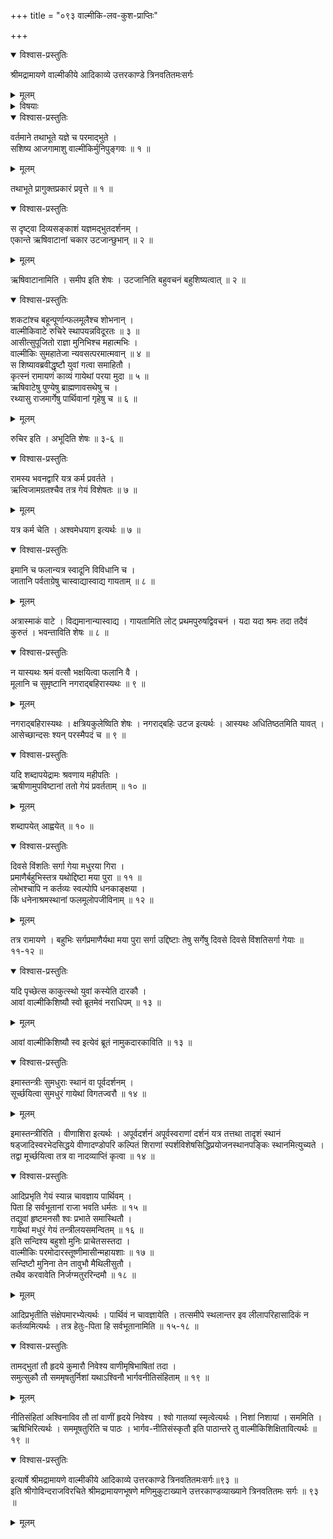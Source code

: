 +++
title = "०९३ वाल्मीकि-लव-कुश-प्राप्तिः"

+++

<details open><summary>विश्वास-प्रस्तुतिः</summary>

श्रीमद्रामायणे वाल्मीकीये आदिकाव्ये उत्तरकाण्डे त्रिनवतितमःसर्गः
</details>

<details><summary>मूलम्</summary>

श्रीमद्रामायणे वाल्मीकीये आदिकाव्ये उत्तरकाण्डे त्रिनवतितमःसर्गः
</details>

<details><summary>विषयाः</summary>

रामाश्वमेध-दर्शनाय कुश-लवादि-शिष्य-गणेन सह  
समागतवता वाल्मीकिना  
ऋषि-वाट--निकटे पर्ण-शाला-निर्मापणेन तत्र वासः ॥ १ ॥  
तथा कुश-लवौ प्रति  
परेद्युः प्रभाते  
यज्ञ-वाट--निकटादिषु श्री-रामायण-गान-चोदन-पूर्वकं  
रामेण प्रश्ने आत्मनोर् वाल्मीकि-शिष्यत्व-कीर्तन-नियोजनम् ॥ २ ॥
</details>

<details open><summary>विश्वास-प्रस्तुतिः</summary>

वर्तमाने तथाभूते यज्ञे च परमाद्भुते ।  
सशिष्य आजगामाशु वाल्मीकिर्मुनिपुङ्गवः ॥ १ ॥
</details>

<details><summary>मूलम्</summary>

वर्तमाने तथाभूते यज्ञे च परमाद्भुते ।  
सशिष्य आजगामाशु वाल्मीकिर्मुनिपुङ्गवः ॥ १ ॥
</details>

तथाभूते प्रागुक्तप्रकारं प्रवृत्ते ॥ १ ॥

<details open><summary>विश्वास-प्रस्तुतिः</summary>

स दृष्ट्वा दिव्यसङ्काशं यज्ञमद्भुतदर्शनम् ।  
एकान्ते ऋषिवाटानां चकार उटजान्छुभान् ॥ २ ॥
</details>

<details><summary>मूलम्</summary>

स दृष्ट्वा दिव्यसङ्काशं यज्ञमद्भुतदर्शनम् ।  
एकान्ते ऋषिवाटानां चकार उटजान्छुभान् ॥ २ ॥
</details>

ऋषिवाटानामिति । समीप इति शेषः । उटजानिति बहुवचनं बहुशिष्यत्वात् ॥ २ ॥

<details open><summary>विश्वास-प्रस्तुतिः</summary>

शकटांश्च बहून्पूर्णान्फलमूलैश्च शोभनान् ।  
वाल्मीकिवाटे रुचिरे स्थापयन्नविदूरतः ॥ ३ ॥  
आसीत्सुपूजितो राज्ञा मुनिभिश्च महात्मभिः ।  
वाल्मीकिः सुमहातेजा न्यवसत्परमात्मवान् ॥ ४ ॥  
स शिष्यावब्रवीद्धृष्टौ युवां गत्वा समाहितौ ।  
कृत्स्नं रामायणं काव्यं गायेथां परया मुदा ॥ ५ ॥  
ऋषिवाटेषु पुण्येषु ब्राह्मणावसथेषु च ।  
रथ्यासु राजमार्गेषु पार्थिवानां गृहेषु च ॥ ६ ॥
</details>

<details><summary>मूलम्</summary>

शकटांश्च बहून्पूर्णान्फलमूलैश्च शोभनान् ।  
वाल्मीकिवाटे रुचिरे स्थापयन्नविदूरतः ॥ ३ ॥  
आसीत्सुपूजितो राज्ञा मुनिभिश्च महात्मभिः ।  
वाल्मीकिः सुमहातेजा न्यवसत्परमात्मवान् ॥ ४ ॥  
स शिष्यावब्रवीद्धृष्टौ युवां गत्वा समाहितौ ।  
कृत्स्नं रामायणं काव्यं गायेथां परया मुदा ॥ ५ ॥  
ऋषिवाटेषु पुण्येषु ब्राह्मणावसथेषु च ।  
रथ्यासु राजमार्गेषु पार्थिवानां गृहेषु च ॥ ६ ॥
</details>

रुचिर इति । अभूदिति शेषः ॥ ३-६ ॥

<details open><summary>विश्वास-प्रस्तुतिः</summary>

रामस्य भवनद्वारि यत्र कर्म प्रवर्तते ।  
ऋत्विजामग्रतश्चैव तत्र गेयं विशेषतः ॥ ७ ॥
</details>

<details><summary>मूलम्</summary>

रामस्य भवनद्वारि यत्र कर्म प्रवर्तते ।  
ऋत्विजामग्रतश्चैव तत्र गेयं विशेषतः ॥ ७ ॥
</details>

यत्र कर्म चेति । अश्वमेधयाग इत्यर्थः ॥ ७ ॥

<details open><summary>विश्वास-प्रस्तुतिः</summary>

इमानि च फलान्यत्र स्वादूनि विविधानि च ।  
जातानि पर्वताग्रेषु चास्वाद्यास्वाद्य गायताम् ॥ ८ ॥
</details>

<details><summary>मूलम्</summary>

इमानि च फलान्यत्र स्वादूनि विविधानि च ।  
जातानि पर्वताग्रेषु चास्वाद्यास्वाद्य गायताम् ॥ ८ ॥
</details>

अत्रास्माकं वाटे । विद्यमानान्यास्वाद्य । गायतामिति लोट् प्रथमपुरुषद्विवचनं । यदा यदा श्रमः तदा तदैवं कुरुतं । भवन्ताविति शेषः ॥ ८ ॥

<details open><summary>विश्वास-प्रस्तुतिः</summary>

न यास्यथः श्रमं वत्सौ भक्षयित्वा फलानि वै ।  
मूलानि च सुमृष्टानि नगराद्बहिरास्यथः ॥ ९ ॥
</details>

<details><summary>मूलम्</summary>

न यास्यथः श्रमं वत्सौ भक्षयित्वा फलानि वै ।  
मूलानि च सुमृष्टानि नगराद्बहिरास्यथः ॥ ९ ॥
</details>

नगराद्बहिरास्यथः । क्षत्रियकुलेष्विति शेषः । नगराद्बहिः उटज इत्यर्थः । आस्यथः अधितिष्ठतमिति यावत् । आसेच्छान्दसः श्यन् परस्मैपदं च ॥ ९ ॥

<details open><summary>विश्वास-प्रस्तुतिः</summary>

यदि शब्दापयेद्रामः श्रवणाय महीपतिः ।  
ऋषीणामुपविष्टानां ततो गेयं प्रवर्तताम् ॥ १० ॥
</details>

<details><summary>मूलम्</summary>

यदि शब्दापयेद्रामः श्रवणाय महीपतिः ।  
ऋषीणामुपविष्टानां ततो गेयं प्रवर्तताम् ॥ १० ॥
</details>

शब्दापयेत् आह्वयेत् ॥ १० ॥

<details open><summary>विश्वास-प्रस्तुतिः</summary>

दिवसे विंशतिः सर्गा गेया मधुरया गिरा ।  
प्रमाणैर्बहुभिस्तत्र यथोद्दिष्टा मया पुरा ॥ ११ ॥  
लोभश्चापि न कर्तव्यः स्वल्पोपि धनकाङ्क्षया ।  
किं धनेनाश्रमस्थानां फलमूलोपजीविनाम् ॥ १२ ॥
</details>

<details><summary>मूलम्</summary>

दिवसे विंशतिः सर्गा गेया मधुरया गिरा ।  
प्रमाणैर्बहुभिस्तत्र यथोद्दिष्टा मया पुरा ॥ ११ ॥  
लोभश्चापि न कर्तव्यः स्वल्पोपि धनकाङ्क्षया ।  
किं धनेनाश्रमस्थानां फलमूलोपजीविनाम् ॥ १२ ॥
</details>

तत्र रामायणे । बहुभिः सर्गप्रमाणैर्यथा मया पुरा सर्गा उद्दिष्टाः तेषु सर्गेषु दिवसे दिवसे विंशतिसर्गा गेयाः ॥ ११-१२ ॥

<details open><summary>विश्वास-प्रस्तुतिः</summary>

यदि पृच्छेत्स काकुत्स्थो युवां कस्येति दारकौ ।  
आवां वाल्मीकिशिष्यौ स्वो ब्रूतमेवं नराधिपम् ॥ १३ ॥
</details>

<details><summary>मूलम्</summary>

यदि पृच्छेत्स काकुत्स्थो युवां कस्येति दारकौ ।  
आवां वाल्मीकिशिष्यौ स्वो ब्रूतमेवं नराधिपम् ॥ १३ ॥
</details>

आवां वाल्मीकिशिष्यौ स्व इत्येवं ब्रूतं नामुकदारकाविति ॥ १३ ॥

<details open><summary>विश्वास-प्रस्तुतिः</summary>

इमास्तन्त्रीः सुमधुराः स्थानं वा पूर्वदर्शनम् ।  
सूर्च्छयित्वा सुमधुरं गायेथां विगतज्वरौ ॥ १४ ॥
</details>

<details><summary>मूलम्</summary>

इमास्तन्त्रीः सुमधुराः स्थानं वा पूर्वदर्शनम् ।  
सूर्च्छयित्वा सुमधुरं गायेथां विगतज्वरौ ॥ १४ ॥
</details>

इमास्तन्त्रीरिति । वीणाशिरा इत्यर्थः । अपूर्वदर्शनं अपूर्वस्वराणां दर्शनं यत्र तत्तथा तादृशं स्थानं षड्जादिस्वरभेदसिद्धये वीणादण्डोपरि कल्पितं शिराणां स्पर्शविशेषसिद्धिप्रयोजनस्थानपङ्किः स्थानमित्युच्यते । तद्वा मूर्च्छयित्वा तत्र वा नादव्याप्तिं कृत्वा ॥ १४ ॥

<details open><summary>विश्वास-प्रस्तुतिः</summary>

आदिप्रभृति गेयं स्यान्न चावज्ञाय पार्थिवम् ।  
पिता हि सर्वभूतानां राजा भवति धर्मतः ॥ १५ ॥  
तद्युवां हृष्टमनसौ श्वः प्रभाते समास्थितौ ।  
गायेथां मधुरं गेयं तन्त्रीलयसमन्वितम् ॥ १६ ॥  
इति सन्दिश्य बहुशो मुनिः प्राचेतसस्तदा ।  
वाल्मीकिः परमोदारस्तूष्णीमासीन्महायशाः ॥ १७ ॥  
सन्दिष्टौ मुनिना तेन तावुभौ मैथिलीसुतौ ।  
तथैव करवावेति निर्जग्मतुररिन्दमौ ॥ १८ ॥
</details>

<details><summary>मूलम्</summary>

आदिप्रभृति गेयं स्यान्न चावज्ञाय पार्थिवम् ।  
पिता हि सर्वभूतानां राजा भवति धर्मतः ॥ १५ ॥  
तद्युवां हृष्टमनसौ श्वः प्रभाते समास्थितौ ।  
गायेथां मधुरं गेयं तन्त्रीलयसमन्वितम् ॥ १६ ॥  
इति सन्दिश्य बहुशो मुनिः प्राचेतसस्तदा ।  
वाल्मीकिः परमोदारस्तूष्णीमासीन्महायशाः ॥ १७ ॥  
सन्दिष्टौ मुनिना तेन तावुभौ मैथिलीसुतौ ।  
तथैव करवावेति निर्जग्मतुररिन्दमौ ॥ १८ ॥
</details>

आदिप्रभृतीति संक्षेपमारभ्येत्यर्थः । पार्थिवं न चावज्ञायेति । तत्समीपे स्थलान्तर इव लीलापरिहासादिकं न कर्तव्यमित्यर्थः । तत्र हेतुः-पिता हि सर्वभूतानामिति ॥ १५-१८ ॥

<details open><summary>विश्वास-प्रस्तुतिः</summary>

तामद्भुतां तौ हृदये कुमारौ निवेश्य वाणीमृषिभाषितां तदा ।  
समुत्सुकौ तौ सममृषतुर्निशां यथाऽश्विनौ भार्गवनीतिसंहिताम् ॥ १९ ॥
</details>

<details><summary>मूलम्</summary>

तामद्भुतां तौ हृदये कुमारौ निवेश्य वाणीमृषिभाषितां तदा ।  
समुत्सुकौ तौ सममृषतुर्निशां यथाऽश्विनौ भार्गवनीतिसंहिताम् ॥ १९ ॥
</details>

नीतिसंहितां अश्विनाविव तौ तां वाणीं हृदये निवेश्य । श्वो गातव्यां स्मृत्वेत्यर्थः । निशां निशायां । सममिति । ऋषिभिरित्यर्थः । सममूषतुरिति च पाठः । भार्गव-नीतिसंस्कृतौ इति पाठान्तरे तु वाल्मीकिशिक्षितावित्यर्थः ॥ १९ ॥

<details open><summary>विश्वास-प्रस्तुतिः</summary>

इत्यार्षे श्रीमद्रामायणे वाल्मीकीये आदिकाव्ये उत्तरकाण्डे त्रिनवतितमःसर्गः॥९३ ॥  
इति श्रीगोविन्दराजविरचिते श्रीमद्रामायणभूषणे मणिमुकुटाख्याने उत्तरकाण्डव्याख्याने त्रिनवतितमः सर्गः ॥ ९३ ॥
</details>

<details><summary>मूलम्</summary>

इत्यार्षे श्रीमद्रामायणे वाल्मीकीये आदिकाव्ये उत्तरकाण्डे त्रिनवतितमःसर्गः॥९३ ॥  
इति श्रीगोविन्दराजविरचिते श्रीमद्रामायणभूषणे मणिमुकुटाख्याने उत्तरकाण्डव्याख्याने त्रिनवतितमः सर्गः ॥ ९३ ॥
</details>

